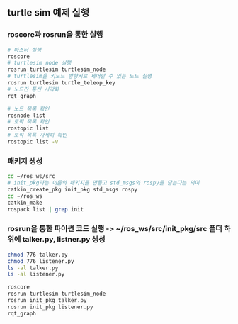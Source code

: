 ## turtle sim 예제 실행

### roscore과 rosrun을 통한 실행

```bash
# 마스터 실행
roscore
# turtlesim node 실행
rosrun turtlesim turtlesim_node
# turtlesim을 키도드 방향키로 제어할 수 있는 노드 실행
rosrun turtlesim turtle_teleop_key
# 노드간 통신 시각화
rqt_graph
```
```bash
# 노드 목록 확인
rosnode list
# 토픽 목록 확인
rostopic list
# 토픽 목록 자세히 확인
rostopic list -v
```

### 패키지 생성

```bash
cd ~/ros_ws/src
# init_pkg라는 이름의 패키지를 만들고 std_msgs와 rospy를 담는다는 의미
catkin_create_pkg init_pkg std_msgs rospy 
cd ~/ros_ws
catkin_make
rospack list | grep init
```

### rosrun을 통한 파이썬 코드 실행 -> ~/ros_ws/src/init_pkg/src 폴더 하위에 talker.py, listner.py 생성
```bash
chmod 776 talker.py
chmod 776 listener.py
ls -al talker.py
ls -al listener.py
```
```bash
roscore
rosrun turtlesim turtlesim_node
rosrun init_pkg talker.py
rosrun init_pkg listener.py
rqt_graph
```
